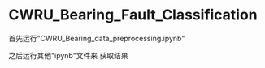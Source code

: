 # CWRU_Bearing_Fault_Classification

首先运行"CWRU_Bearing_data_preprocessing.ipynb"

之后运行其他"ipynb"文件来 获取结果
